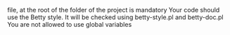 file, at the root of the folder of the project is mandatory
Your code should use the Betty style. It will be checked using betty-style.pl and betty-doc.pl
You are not allowed to use global variables
